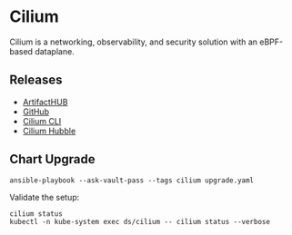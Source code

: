# Cilium

Cilium is a networking, observability, and security solution with an eBPF-based dataplane.

## Releases

- [ArtifactHUB](https://artifacthub.io/packages/helm/cilium/cilium)
- [GitHub](https://github.com/cilium/cilium/releases)
- [Cilium CLI](https://github.com/cilium/cilium-cli/releases)
- [Cilium Hubble](https://github.com/cilium/hubble/releases)

## Chart Upgrade

```shell
ansible-playbook --ask-vault-pass --tags cilium upgrade.yaml
```

Validate the setup:

```shell
cilium status
kubectl -n kube-system exec ds/cilium -- cilium status --verbose
```
